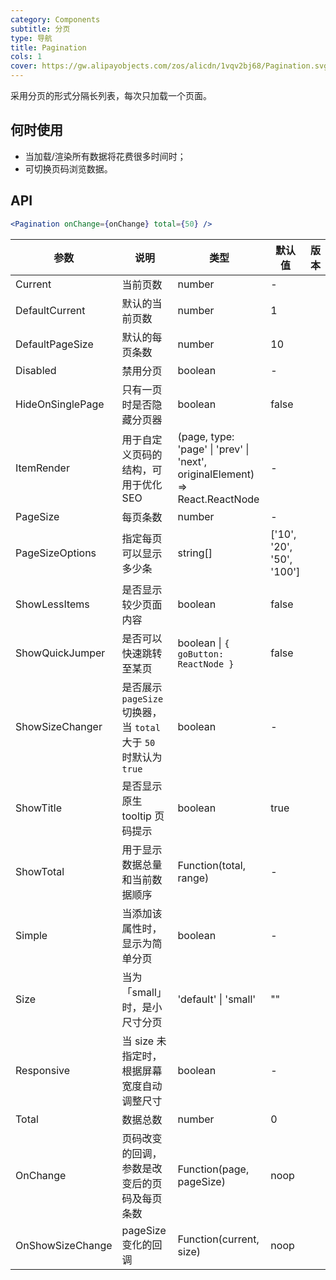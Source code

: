 ```yaml
---
category: Components
subtitle: 分页
type: 导航
title: Pagination
cols: 1
cover: https://gw.alipayobjects.com/zos/alicdn/1vqv2bj68/Pagination.svg
---
```


采用分页的形式分隔长列表，每次只加载一个页面。

## 何时使用

- 当加载/渲染所有数据将花费很多时间时；
- 可切换页码浏览数据。

## API

```jsx
<Pagination onChange={onChange} total={50} />
```

| 参数 | 说明 | 类型 | 默认值 | 版本 |
| --- | --- | --- | --- | --- |
| Current | 当前页数 | number | - |  |
| DefaultCurrent | 默认的当前页数 | number | 1 |  |
| DefaultPageSize | 默认的每页条数 | number | 10 |  |
| Disabled | 禁用分页 | boolean | - |  |
| HideOnSinglePage | 只有一页时是否隐藏分页器 | boolean | false |  |
| ItemRender | 用于自定义页码的结构，可用于优化 SEO | (page, type: 'page' \| 'prev' \| 'next', originalElement) => React.ReactNode | - |  |
| PageSize | 每页条数 | number | - |  |
| PageSizeOptions | 指定每页可以显示多少条 | string\[] | \['10', '20', '50', '100'] |  |
| ShowLessItems | 是否显示较少页面内容 | boolean | false |  |
| ShowQuickJumper | 是否可以快速跳转至某页 | boolean \| `{ goButton: ReactNode }` | false |  |
| ShowSizeChanger | 是否展示 `pageSize` 切换器，当 `total` 大于 `50` 时默认为 `true` | boolean | - |  |
| ShowTitle | 是否显示原生 tooltip 页码提示 | boolean | true |  |
| ShowTotal | 用于显示数据总量和当前数据顺序 | Function(total, range) | - |  |
| Simple | 当添加该属性时，显示为简单分页 | boolean | - |  |
| Size | 当为「small」时，是小尺寸分页 | 'default' \| 'small' | "" |  |
| Responsive | 当 size 未指定时，根据屏幕宽度自动调整尺寸 | boolean | - |  |
| Total | 数据总数 | number | 0 |  |
| OnChange | 页码改变的回调，参数是改变后的页码及每页条数 | Function(page, pageSize) | noop |  |
| OnShowSizeChange | pageSize 变化的回调 | Function(current, size) | noop |  |

